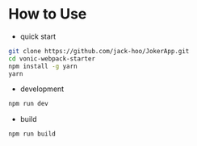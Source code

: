 # How to Use

- quick start

``` bash
git clone https://github.com/jack-hoo/JokerApp.git
cd vonic-webpack-starter
npm install -g yarn
yarn
```

- development

```bash
npm run dev
```

- build

```bash
npm run build
```
